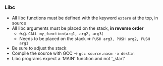 ### Libc
* All libc functions must be defined with the keyword `extern` at the top, in source
* All libc arguments must be placed on the stack, <b>in reverse order</b>
    * e.g. `CALL my_function(arg1, arg2, arg3)`
    * Needs to be placed on the stack => `PUSH arg3, PUSH arg2, PUSH arg1`
* Be sure to adjust the stack
* Compile the source with GCC => `gcc source.nasm -o destin`
* Libc programs expect a 'MAIN' function and not '_start'